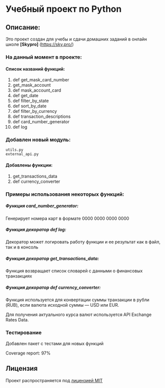 # Учебный проект по Python


## Описание:

Это проект создан для учебы и сдачи домашних заданий в онлайн школе **[Skypro]** (https://sky.pro/)


### На данный момент в проекте:

#### Список названий функций:

1. def get_mask_card_number
2. get_mask_account
3. def mask_account_card
4. def get_date
5. def filter_by_state
6. def sort_by_date
7. def filter_by_currency
8. def transaction_descriptions
9. def card_number_generator
10. def log


### Добавлен новый модуль:
    utils.py
    external_api.py
#### Добавлены функции:

1. get_transactions_data
2. def currency_converter

### Примеры использования некоторых функций:
##### Функция card_number_generator:
Генерирует номера карт в формате 0000 0000 0000 0000
##### Функция декоратор def log:
Декоратор может логировать работу функции и ее результат
как в файл, так и в консоль
##### Функция декоратор get_transactions_data:
Функция возвращает список словарей с данными о финансовых транзакциях
##### Функция декоратор def currency_converter:
Функция используется для конвертации суммы транзакции в рубли (RUB), если валюта исходной суммы — USD или EUR.

Для получения актуального курса валют используется API Exchange Rates Data.
### Тестирование

Добавлен пакет с тестами для новых функций

Coverage report: 97%



## Лицензия
Проект распространяется под [лицензией MIT](LICENSE)

